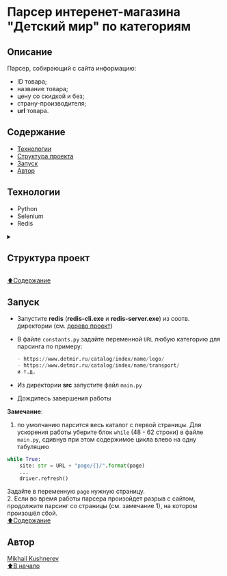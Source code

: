 # Парсер интеренет-магазина "Детский мир" по категориям

## Описание

Парсер, собирающий с сайта информацию:  
- ID товара;
- название товара;
- цену со скидкой и без;
- страну-производителя;
- **url** товара.

## Содержание

- [Технологии](#технологии)
- <a href="#t1">Структура проекта</a>
- [Запуск](#запуск)
- [Автор](#автор)

## Технологии

- Python
- Selenium
- Redis

<details>
  <summary>
    <h2 id="t1">Структура проект</h2>
  </summary>

    ```cmd
    itern-pars
    |   .gitignore
    |   configs.py  <-- Конфигуратор парсера и логов
    |   constants.py  <-- Дефолтные ссылки, форматы, пути и т.д.
    |   LICENSE
    |   main.py  <-- исполняемый файл
    |   outputs.py  <-- представление в CSV-файле
    |   README.md
    |   requirements.txt
    |   utils.py  <-- обработчик ошибок
    |
    +---driver  <-- Директория драйвера браузера
    |       chromedriver.exe  <-- Сам драйвер
    |       __init__.py
    |
    +---redis_dir  <-- Директория с Redis
    |   |   redis-cli.exe
    |   |   redis-server.exe
    |   |   __init__.py
    |   |   
    |   \---__pycache__
    |
    +---results  <-- Директория с таблицами csv
    |   \---csv  <-- Одноименная директория
    ```

</details>

[⬆️Содержание](#содержание)

## Запуск

- Запустите **redis** (**redis-cli.exe** и **redis-server.exe**) из соотв. директории (см. <a href="#t1">дерево проект</a>)
- В файле `constants.py` задайте переменной `URL` любую категорию для парсинга по примеру:
    ```python
    - https://www.detmir.ru/catalog/index/name/lego/
    - https://www.detmir.ru/catalog/index/name/transport/
    и т.д.
    ```

- Из директории **src** запустите файл `main.py`
- Дождитесь завершения работы

**Замечание**:
1. по умолчанию парсится весь каталог с первой страницы. Для ускорения работы уберите блок `while` (48 - 62 строки) в файле `main.py`, сдивнув при этом содержимое цикла влево на одну табуляцию
  ```python
  while True:
      site: str = URL + "page/{}/".format(page)
      ...
      driver.refresh()
  ```
  Задайте в переменную `page` нужную страницу.  
2. Если во время работы парсера произойдет разрыв с сайтом, продолжите парсинг со страницы (см. замечание 1), на котором произошёл сбой.  
[⬆️Содержание](#содержание)


## Автор

[Mikhail Kushnerev](https://github.com/Mikhail-Kushnerev/)  
[⬆️В начало](#описание)